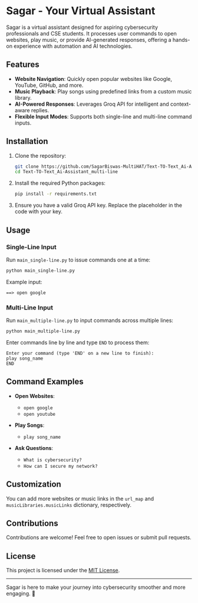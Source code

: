 # Sagar - Your Virtual Assistant  

Sagar is a virtual assistant designed for aspiring cybersecurity professionals and CSE students. It processes user commands to open websites, play music, or provide AI-generated responses, offering a hands-on experience with automation and AI technologies.  

## Features  
- **Website Navigation**: Quickly open popular websites like Google, YouTube, GitHub, and more.  
- **Music Playback**: Play songs using predefined links from a custom music library.  
- **AI-Powered Responses**: Leverages Groq API for intelligent and context-aware replies.  
- **Flexible Input Modes**: Supports both single-line and multi-line command inputs.  

## Installation  
1. Clone the repository:  
   ```bash  
   git clone https://github.com/SagarBiswas-MultiHAT/Text-TO-Text_Ai-Assistant_multi-line.git
   cd Text-TO-Text_Ai-Assistant_multi-line
   ```  

2. Install the required Python packages:  
   ```bash  
   pip install -r requirements.txt  
   ```  

3. Ensure you have a valid Groq API key. Replace the placeholder in the code with your key.  

## Usage  

### Single-Line Input  
Run `main_single-line.py` to issue commands one at a time:  
```bash  
python main_single-line.py  
```  
Example input:  
```
==> open google  
```  

### Multi-Line Input  
Run `main_multiple-line.py` to input commands across multiple lines:  
```bash  
python main_multiple-line.py  
```  
Enter commands line by line and type `END` to process them:  
```
Enter your command (type 'END' on a new line to finish):  
play song_name  
END  
```  

## Command Examples  
- **Open Websites**:  
  - `open google`  
  - `open youtube`  

- **Play Songs**:  
  - `play song_name`  

- **Ask Questions**:  
  - `What is cybersecurity?`  
  - `How can I secure my network?`  

## Customization  
You can add more websites or music links in the `url_map` and `musicLibraries.musicLinks` dictionary, respectively.  

## Contributions  
Contributions are welcome! Feel free to open issues or submit pull requests.  

## License  
This project is licensed under the [MIT License](LICENSE).  

---  
Sagar is here to make your journey into cybersecurity smoother and more engaging. 🚀
